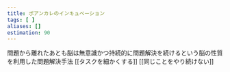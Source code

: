 ```yaml
---
title: ポアンカレのインキュベーション
tags: [ ]
aliases: []
estimation: 90
---
```

問題から離れたあとも脳は無意識かつ持続的に問題解決を続けるという脳の性質を利用した問題解決手法
[[タスクを細かくする]]
[[同じことをやり続けない]]